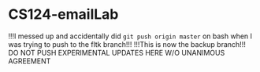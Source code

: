 # CS124-emailLab
!!!I messed up and accidentally did ```git push origin master``` on bash when I was trying to push to the fltk branch!!!
!!!This is now the backup branch!!!
DO NOT PUSH EXPERIMENTAL UPDATES HERE W/O UNANIMOUS AGREEMENT
